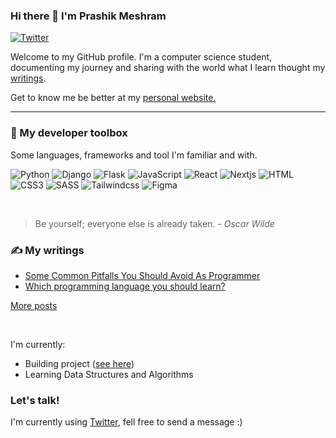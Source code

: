 ### Hi there 👋 I'm Prashik Meshram

<p>
  <a href="https://twitter.com/prashikmk">
    <img src="https://img.shields.io/badge/@prashikmk-1DA1F2?logo=Twitter&logoColor=white&style=flat" alt="Twitter" />
  </a>
</p>

Welcome to my GitHub profile. I'm a computer science student, documenting my journey and sharing with the world what I learn thought my [writings](https://prashikmeshram.me/pages/posts.html).

Get to know me be better at my [personal website.](https://www.prashikmeshram.me/)

---

### 🧰 My developer toolbox

Some languages, frameworks and tool I'm familiar and  with.

<p>
  <img src="https://img.shields.io/badge/Python-3776AB?logo=Python&logoColor=white&style=for-the-badge" alt="Python" />
  <img src="https://img.shields.io/badge/Django-092E20?logo=Django&logoColor=white&style=for-the-badge" alt="Django" />
  <img src="https://img.shields.io/badge/Flask-000000?logo=Flask&logoColor=white&style=for-the-badge" alt="Flask" />
  <img src="https://img.shields.io/badge/JavaScript-F7DF1E?logo=JavaScript&logoColor=white&style=for-the-badge" alt="JavaScript" />
  <img src="https://img.shields.io/badge/React-61DAFB?logo=React&logoColor=white&style=for-the-badge" alt="React" />
  <img src="https://img.shields.io/badge/Next.js-000000?logo=Next.js&logoColor=white&style=for-the-badge" alt="Nextjs" />
  <img src="https://img.shields.io/badge/html-E34F26?logo=html5&logoColor=white&style=for-the-badge" alt="HTML" />
  <img src="https://img.shields.io/badge/css-1572B6?logo=css3&logoColor=white&style=for-the-badge" alt="CSS3" />
  <img src="https://img.shields.io/badge/Sass-CC6699?logo=Sass&logoColor=white&style=for-the-badge" alt="SASS" />
  <img src="https://img.shields.io/badge/Tailwind%20CSS-38B2AC?logo=tailwind-css&logoColor=white&style=for-the-badge" alt="Tailwindcss" />
  <img src="https://img.shields.io/badge/Figma-F24E1E?logo=Figma&logoColor=white&style=for-the-badge" alt="Figma" />
</p>

<br>

> Be yourself; everyone else is already taken. - *Oscar Wilde*

### ✍ My writings

- [Some Common Pitfalls You Should Avoid As Programmer](https://prashikmeshram.me/some-common-pitfalls-you-should-avoid-as-programmer.html)
- [Which programming language you should learn?](https://prashikmeshram.me/which-programming-language-you-should-learn.html)

[More posts](https://prashikmeshram.me/pages/posts.html)

<br>

I'm currently:

- Building project ([see here](https://brytebook.com))
- Learning Data Structures and Algorithms

### Let's talk!

I'm currently using [Twitter](https://twitter.com/prashikmk), fell free to send a message :)

<!--
**prashikm/prashikm** is a ✨ _special_ ✨ repository because its `README.md` (this file) appears on your GitHub profile.

Here are some ideas to get you started:

- 🔭 I’m currently working on ...
- 🌱 I’m currently learning ...
- 👯 I’m looking to collaborate on ...
- 🤔 I’m looking for help with ...
- 💬 Ask me about ...
- 📫 How to reach me: ...
- 😄 Pronouns: ...
- ⚡ Fun fact: ...
-->
